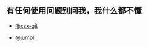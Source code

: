 
## 有任何使用问题别问我，我什么都不懂

* [@xsx-git](https://github.com/xsx-git/XiangSeGuiGe) 

* [@jumpli](https://github.com/jumpli/XiangSeGuiGe)

